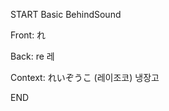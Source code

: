 START
Basic BehindSound

Front:
れ


Back:
re 레


Context:
れいぞうこ (레이조코)
냉장고
<!--ID: 1744196660090-->
END